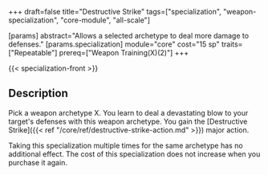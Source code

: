 +++
draft=false
title="Destructive Strike"
tags=["specialization", "weapon-specialization", "core-module", "all-scale"]

[params]
  abstract="Allows a selected archetype to deal more damage to defenses."
  [params.specialization]
    module="core"
    cost="15 sp"
    traits=["Repeatable"]
    prereq=["Weapon Training(X)(2)"]
+++

{{< specialization-front >}}

## Description

Pick a weapon archetype X. You learn to deal a devastating blow to your
target's defenses with this weapon archetype. You gain the 
[Destructive Strike]({{< ref "/core/ref/destructive-strike-action.md" >}}) major
action.

Taking this specialization multiple times for the same archetype has no 
additional effect. The cost of this specialization does not increase when you
purchase it again.

